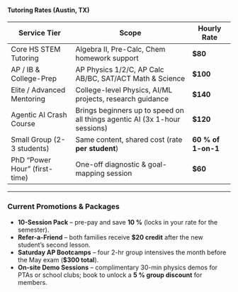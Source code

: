 #### Tutoring Rates (Austin, TX)

| Service Tier                  | Scope                                                    | Hourly Rate        |
| ----------------------------- | -------------------------------------------------------- | ------------------ |
| Core HS STEM Tutoring         | Algebra II, Pre-Calc, Chem homework support              | **\$80**           |
| AP / IB & College-Prep        | AP Physics 1/2/C, AP Calc AB/BC, SAT/ACT Math & Science  | **\$100**          |
| Elite / Advanced Mentoring    | College-level Physics, AI/ML projects, research guidance | **\$140**          |
| Agentic AI Crash Course       | Brings beginners up to speed on all things agentic AI (3x 1-hour sessions)    | **\$120** |
| Small Group (2-3 students)    | Same content, shared cost (rate **per student**)         | **60 % of 1-on-1** |
| PhD “Power Hour” (first-time) | One-off diagnostic & goal-mapping session                | **\$60**           |

---

### Current Promotions & Packages
* **10-Session Pack** – pre-pay and save **10 %** (locks in your rate for the semester).
* **Refer-a-Friend** – both families receive **\$20 credit** after the new student’s second lesson.
* **Saturday AP Bootcamps** – four 2-hr group intensives the month before the May exam (**\$300 total**).
* **On-site Demo Sessions** – complimentary 30-min physics demos for PTAs or school clubs; book to unlock a **5 % group discount** for members.

